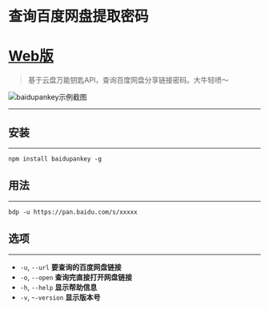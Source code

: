 # 查询百度网盘提取密码

# [Web版](https://pnote.net/pan/)


> 基于云盘万能钥匙API，查询百度网盘分享链接密码。大牛轻喷～

![baidupankey示例截图](https://raw.githubusercontent.com/wu-dada/baidupankey/master/example.png)

---


## 安装

---

```
npm install baidupankey -g
```

## 用法

---

```
bdp -u https://pan.baidu.com/s/xxxxx
```

## 选项

---

-  `-u`, `--url`      **要查询的百度网盘链接**
-  `-o`, `--open`      **查询完直接打开网盘链接**
-  `-h`, `--help`     **显示帮助信息**
-  `-v`, -`-version`  **显示版本号**


